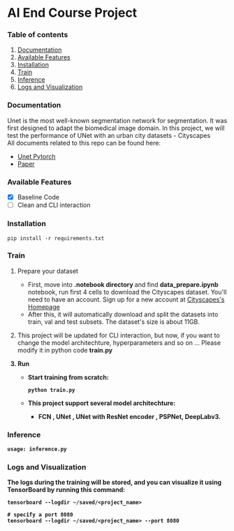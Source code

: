 # AI End Course Project
### Table of contents
1. [Documentation](#documentation)
2. [Available Features](#feature)
3. [Installation](#installation)
4. [Train](#train)
5. [Inference](#inference)
6. [Logs and Visualization](#logs)

<a name = "documentation" ></a>
### Documentation
Unet is the most well-known segmentation network for segmentation. It was first designed to adapt the biomedical image domain. In this project, we will test the performance of UNet with an urban city datasets - Cityscapes
</br>
All documents related to this repo can be found here:
- [Unet Pytorch](https://github.com/milesial/Pytorch-UNet)
- [Paper](https://arxiv.org/abs/1505.04597)

<a name = "feature" ></a>
### Available Features
- [x] Baseline Code
- [ ] Clean and CLI interaction
<a name = "installation" ></a>
### Installation
```
pip install -r requirements.txt
```

<a name = "train" ></a>
### Train
1. Prepare your dataset
    - First, move into <b>.notebook directory </b> and find  <b>data_prepare.ipynb</b> notebook, run first 4 cells to download the Cityscapes dataset. You'll need to have an account. Sign up for a new account at [Cityscapes's Homepage](https://www.cityscapes-dataset.com/)
    - After this, it will automatically download and split the datasets into train, val and test subsets. The dataset's size is about 11GB.
   
2. This project will be updated for CLI interaction, but now, if you want to change the model architechture, hyperparameters and so on ... Please modify it in python code <b>train.py<b>
3. Run
    - Start training from scratch:
      
        ```
        python train.py
        ```
     - This project support several model architechture:
         - FCN , UNet , UNet with ResNet encoder , PSPNet, DeepLabv3.
       
<a name = "inference" ></a>
### Inference

```cmd
usage: inference.py

```

<a name = "logs" ></a>
### Logs and Visualization
The logs during the training will be stored, and you can visualize it using TensorBoard by running this command:
```
tensorboard --logdir ~/saved/<project_name>

# specify a port 8080
tensorboard --logdir ~/saved/<project_name> --port 8080
```

